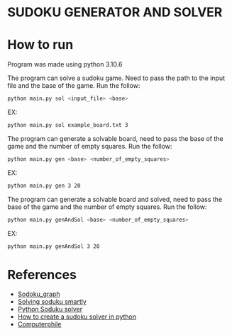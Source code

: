 # SUDOKU GENERATOR AND SOLVER

# How to run
Program was made using python 3.10.6  

The program can solve a sudoku game. Need to pass the path to the input file and the base of the game. Run the follow:  
```sh
python main.py sol <input_file> <base>
```
EX:  
```sh
python main.py sol example_board.txt 3
```

The program can generate a solvable board, need to pass the base of the game and the number of empty squares. Run the follow:  
```sh
python main.py gen <base> <number_of_empty_squares>
```
EX:  
```sh
python main.py gen 3 20
```

The program can generate a solvable board and solved, need to pass the base of the game and the number of empty squares. Run the follow:  
```sh
python main.py genAndSol <base> <number_of_empty_squares>
```
EX:  
```sh
python main.py genAndSol 3 20
```

# References
- [Sodoku_graph](https://en.wikipedia.org/wiki/Sudoku_graph)
- [Solving soduku smartly](https://youtu.be/LNeW8TpfCCg)
- [Python Soduku solver](https://youtu.be/G_UYXzGuqvM)
- [How to create a sudoku solver in python](https://stackoverflow.com/questions/45471152/how-to-create-a-sudoku-puzzle-in-python)
- [Computerphile](https://youtu.be/G_UYXzGuqvM)
